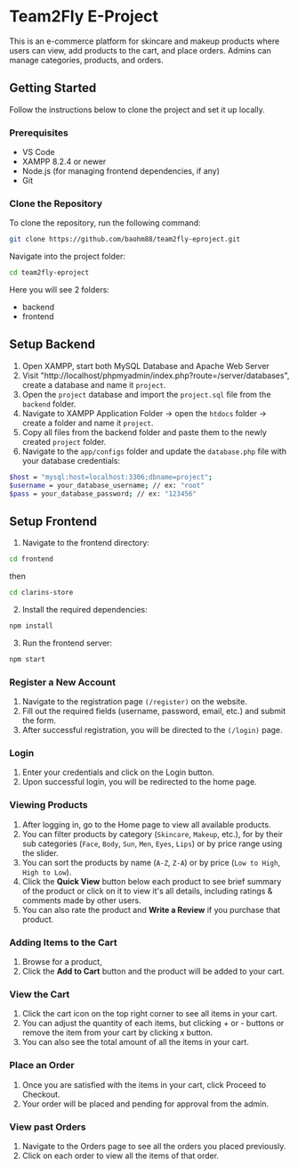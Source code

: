 # Team2Fly E-Project

This is an e-commerce platform for skincare and makeup products where users can view, add products to the cart, and place orders. Admins can manage categories, products, and orders.

## Getting Started

Follow the instructions below to clone the project and set it up locally.

### Prerequisites

-   VS Code
-   XAMPP 8.2.4 or newer
-   Node.js (for managing frontend dependencies, if any)
-   Git

### Clone the Repository

To clone the repository, run the following command:

```bash
git clone https://github.com/baohm88/team2fly-eproject.git
```

Navigate into the project folder:

```bash
cd team2fly-eproject
```

Here you will see 2 folders:

-   backend
-   frontend

## Setup Backend

1. Open XAMPP, start both MySQL Database and Apache Web Server
2. Visit "http://localhost/phpmyadmin/index.php?route=/server/databases", create a database and name it `project`.
3. Open the `project` database and import the `project.sql` file from the `backend` folder.
4. Navigate to XAMPP Application Folder -> open the `htdocs` folder -> create a folder and name it `project`.
5. Copy all files from the backend folder and paste them to the newly created `project` folder.
6. Navigate to the `app/configs` folder and update the `database.php` file with your database credentials:

```bash
$host = "mysql:host=localhost:3306;dbname=project";
$username = your_database_username; // ex: "root"
$pass = your_database_password; // ex: "123456"
```

## Setup Frontend

1. Navigate to the frontend directory:

```bash
cd frontend
```

then

```bash
cd clarins-store
```

2. Install the required dependencies:

```bash
npm install
```

3. Run the frontend server:

```bash
npm start
```

### Register a New Account

1. Navigate to the registration page `(/register)` on the website.
2. Fill out the required fields (username, password, email, etc.) and submit the form.
3. After successful registration, you will be directed to the `(/login)` page.

### Login

1. Enter your credentials and click on the Login button.
2. Upon successful login, you will be redirected to the home page.

### Viewing Products
1. After logging in, go to the Home page to view all available products.
2. You can filter products by category (`Skincare`, `Makeup`, etc.), for by their sub categories (`Face`, `Body`, `Sun`, `Men`, `Eyes`, `Lips`) or by price range using the slider.
3. You can sort the products by name (`A-Z`, `Z-A`) or by price (`Low to High`, `High to Low`).
4. Click the **Quick View** button below each product to see brief summary of the product or click on it to view it's all details, including ratings & comments made by other users.
5. You can also rate the product and **Write a Review** if you purchase that product.


### Adding Items to the Cart
1. Browse for a product, 
2. Click the **Add to Cart** button and the product will be added to your cart.

### View the Cart

1. Click the cart icon on the top right corner to see all items in your cart.
2. You can adjust the quantity of each items, but clicking + or - buttons or remove the item from your cart by clicking x button.
3. You can also see the total amount of all the items in your cart.

### Place an Order

1. Once you are satisfied with the items in your cart, click Proceed to Checkout.
2. Your order will be placed and pending for approval from the admin.

### View past Orders

1. Navigate to the Orders page to see all the orders you placed previously.
2. Click on each order to view all the items of that order.
